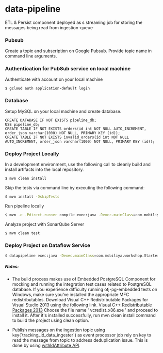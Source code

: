 
# data-pipeline
ETL &amp; Persist component deployed as s streaming job for storing the messages being read from ingestion-queue

### Pubsub
Create a topic and subscription on Google Pubsub. Provide topic name in command line arguments.

### Authentication for PubSub service on local machine
Authenticate with account on your local machine
```sh
$ gcloud auth application-default login
```

### Database
Setup MySQL on your local machine and create database.

```
CREATE DATABASE IF NOT EXISTS pipeline_db;
USE pipeline_db;
CREATE TABLE IF NOT EXISTS orders(id int NOT NULL AUTO_INCREMENT, order_json varchar(1000) NOT NULL, PRIMARY KEY (id));
CREATE TABLE IF NOT EXISTS invalid_orders(id int NOT NULL AUTO_INCREMENT, order_json varchar(1000) NOT NULL, PRIMARY KEY (id));
```

### Deploy Project Locally
In a development environment, use the following call to  cleanly build and install artifacts into the local repository.
```sh
$ mvn clean install
```

Skip the tests via command line by executing the following command:
```sh
$ mvn install -DskipTests
```
Run pipeline locally
```sh
$ mvn -e -Pdirect-runner compile exec:java -Dexec.mainClass=com.mobiliya.workshop.pipeline.DataflowPipelineBuilder.StarterPipelineApplication -Dexec.args="--project=dev  --filePath="c:/beam/order/orders.json" --valueThreshold=50000 --runner=DirectRunner --databaseURL="jdbc:mysql://localhost:3306/pipeline_db" --databaseUserName=root --databasePassword=root --highValueTopic="projects/data-flow-samples/topics/high_value_data" --jdbcDriver="com.mysql.jdbc.Driver""
```
Analyze project with SonarQube Server
```sh
$ mvn clean test
```

### Deploy Project on Dataflow Service
```sh
$ datapipeline exec:java -Dexec.mainClass=com.mobiliya.workshop.StarterPipelineApplication  -Dexec.args="--project=dev --stagingLocation=gs://project/staging/  --gcpTempLocation=gs://project/tmp --region=europe-west1 --zone=europe-west1-d --jobName=datapipeline-dev-v0 --autoscalingAlgorithm=THROUGHPUT_BASED --maxNumWorkers=15 --usePublicIps=true --saveProfilesToGcs=gs://project/profiling --databaseURL=jdbc:postgresql://google/postgres?cloudSqlInstance=dev&socketFactory=com.google.cloud.sql.postgres.SocketFactory&user=isx_dev&password=Pa55word$ --databaseUserName=dev --databasePassword=Pa55word$ --ingestionTopic=ingestion_dev  --failureDataTopic=dev_failure_data --runner=DataflowRunner"```
```

##### Notes:

  - The build process makes use of Embedded PostgreSQL Component for mocking and running the integration test cases related to PostgreSQL database. If you experience difficulty running otj-pg-embedded tests on Windows, make sure you've installed the appropriate MFC redistributables.
Download Visual C++ Redistributable Packages for Visual Studio 2013 using the following link.
[Visual C++ Redistributable Packages 2013](https://www.microsoft.com/en-ca/download/details.aspx?id=40784)
Choose the file name ' vcredist_x86.exe ' and proceed to install it.
After it's installed successfully, run mvn clean install command to build the project using clean option.

  -  Publish messages on the ingestion topic using key(´tracking_id_data_ingester`) as event processor job rely on key to read the message from topic to address deduplication issue. This is done by using [withIdAttribute API](https://beam.apache.org/releases/javadoc/2.4.0/org/apache/beam/sdk/io/gcp/pubsub/PubsubIO.Write.html#withIdAttribute-java.lang.String-).
